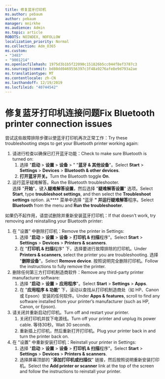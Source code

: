 ```yaml
---
title: 修复蓝牙打印机
ms.author: pebaum
author: pebaum
manager: mnirkhe
ms.audience: Admin
ms.topic: article
ROBOTS: NOINDEX, NOFOLLOW
localization_priority: Normal
ms.collection: Adm_O365
ms.custom:
- "3483"
- "9001214"
ms.openlocfilehash: 1975d3b1b5f22090c151826b5cc044f8ef3787c3
ms.sourcegitcommit: bd80dd0469556397c3f48a9276afe8e9d793a2ae
ms.translationtype: MT
ms.contentlocale: zh-CN
ms.lasthandoff: 12/19/2019
ms.locfileid: "40744542"
---
```

# <a name="fix-bluetooth-printer-connection-issues"></a><span data-ttu-id="2924d-102">修复蓝牙打印机连接问题</span><span class="sxs-lookup"><span data-stu-id="2924d-102">Fix Bluetooth printer connection issues</span></span>

<span data-ttu-id="2924d-103">尝试这些故障排除步骤以使蓝牙打印机再次正常工作：</span><span class="sxs-lookup"><span data-stu-id="2924d-103">Try these troubleshooting steps to get your Bluetooth printer working again:</span></span>


1. <span data-ttu-id="2924d-104">请进行检查以确保已打开蓝牙功能：</span><span class="sxs-lookup"><span data-stu-id="2924d-104">Check to make sure Bluetooth is turned on:</span></span>
    1. <span data-ttu-id="2924d-105">选择 "**启动** > **设置** > **设备** > " "**蓝牙 & 其他设备**"。</span><span class="sxs-lookup"><span data-stu-id="2924d-105">Select **Start** > **Settings** > **Devices** > **Bluetooth & other devices**.</span></span>
    2. <span data-ttu-id="2924d-106">**打开蓝牙开关。**</span><span class="sxs-lookup"><span data-stu-id="2924d-106">Turn the Bluetooth toggle **On**.</span></span>
2. <span data-ttu-id="2924d-107">运行蓝牙疑难解答。</span><span class="sxs-lookup"><span data-stu-id="2924d-107">Run the Bluetooth troubleshooter.</span></span> <br>
    <span data-ttu-id="2924d-108">选择 "**开始**"，键入**疑难解答设置**，然后选择 "**疑难解答设置**" 选项。</span><span class="sxs-lookup"><span data-stu-id="2924d-108">Select **Start**, type **troubleshoot settings**, and then select the **Troubleshoot settings** option.</span></span> <span data-ttu-id="2924d-109">从\*\*\*\* 菜单中选择 "蓝牙 **" 并运行疑难解答**程序。</span><span class="sxs-lookup"><span data-stu-id="2924d-109">Select **Bluetooth** from the menu and **Run the troubleshooter**.</span></span>

<span data-ttu-id="2924d-110">如果仍不起作用，请尝试删除并重新安装蓝牙打印机：</span><span class="sxs-lookup"><span data-stu-id="2924d-110">If that doesn't work, try removing and reinstalling your Bluetooth printer:</span></span>

1. <span data-ttu-id="2924d-111">在 "设置" 中删除打印机：</span><span class="sxs-lookup"><span data-stu-id="2924d-111">Remove the printer in Settings:</span></span>
    1. <span data-ttu-id="2924d-112">选择 "**启动** > **设置** > **设备** > **打印机 & 扫描**程序"。</span><span class="sxs-lookup"><span data-stu-id="2924d-112">Select **Start** > **Settings** > **Devices** > **Printers & scanners**.</span></span>
    2. <span data-ttu-id="2924d-113">在 "**打印机 & 扫描**程序" 下，选择要进行故障排除的打印机。</span><span class="sxs-lookup"><span data-stu-id="2924d-113">Under **Printers & scanners**, select the printer you are troubleshooting.</span></span> <span data-ttu-id="2924d-114">选择 "**删除设备**"。</span><span class="sxs-lookup"><span data-stu-id="2924d-114">Select **Remove device**.</span></span> <span data-ttu-id="2924d-115">按照说明完全删除打印机。</span><span class="sxs-lookup"><span data-stu-id="2924d-115">Follow the instructions to fully remove the printer.</span></span>
2. <span data-ttu-id="2924d-116">删除任何第三方打印机制造商软件：</span><span class="sxs-lookup"><span data-stu-id="2924d-116">Remove any third-party printer manufacturer software:</span></span>
    1. <span data-ttu-id="2924d-117">选择 "**启动** > **设置** > **应用程序**"。</span><span class="sxs-lookup"><span data-stu-id="2924d-117">Select **Start** > **Settings** > **Apps**.</span></span>
    2. <span data-ttu-id="2924d-118">在 "**应用程序 & 功能**" 下，滚动以查找从打印机制造商处（如 HP、Canon 或 Epson）安装的任何软件。</span><span class="sxs-lookup"><span data-stu-id="2924d-118">Under **Apps & features**, scroll to find any software installed from your printer’s manufacturer (such as HP, Canon, or Epson).</span></span>
3. <span data-ttu-id="2924d-119">请关闭并重新启动打印机。</span><span class="sxs-lookup"><span data-stu-id="2924d-119">Turn off and restart your printer.</span></span>
   1. <span data-ttu-id="2924d-120">关闭打印机并拔下电源线。</span><span class="sxs-lookup"><span data-stu-id="2924d-120">Turn off your printer and unplug its power cable.</span></span> <span data-ttu-id="2924d-121">等待30秒。</span><span class="sxs-lookup"><span data-stu-id="2924d-121">Wait 30 seconds.</span></span> 
   2. <span data-ttu-id="2924d-122">重新插上打印机，然后重新打开打印机。</span><span class="sxs-lookup"><span data-stu-id="2924d-122">Plug your printer back in and turn the printer back on.</span></span>
4. <span data-ttu-id="2924d-123">在 "设置" 中重新安装打印机：</span><span class="sxs-lookup"><span data-stu-id="2924d-123">Reinstall your printer in Settings:</span></span>
    1. <span data-ttu-id="2924d-124">选择 "**启动** > **设置** > **设备** > **打印机 & 扫描**程序"。</span><span class="sxs-lookup"><span data-stu-id="2924d-124">Select **Start** > **Settings** > **Devices** > **Printers & scanners**.</span></span>
    2. <span data-ttu-id="2924d-125">选择屏幕顶部的 "**添加打印机或扫描仪**" 链接，然后按照说明重新安装打印机。</span><span class="sxs-lookup"><span data-stu-id="2924d-125">Select the **Add printer or scanner** link at the top of the screen and follow the instructions to reinstall your printer.</span></span>
